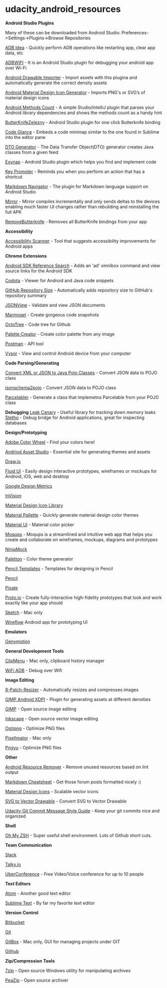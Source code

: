 # udacity_android_resources

**Android Studio Plugins**

Many of these can be downloaded from Android Studio:  Preferences->Settings->Plugins->Browse Repositories

[ADB Idea](https://github.com/pbreault/adb-idea) - Quickly perform ADB operations like restarting app, clear app data, etc

[ADBWIFI](https://plugins.jetbrains.com/plugin/7856?pr=idea) - It is an Android Studio plugin for debugging your android app over Wi-Fi

[Android Drawable Importer](https://plugins.jetbrains.com/plugin/7658?pr=idea) - Import assets with this plugina and automatically generate the correct density assets

[Android Material Design Icon Generator](https://plugins.jetbrains.com/plugin/7647?pr=) - Imports PNG's or SVG’s of material design icons

[Android Methods Count](http://www.methodscount.com/plugins) - A simple Studio/IntelliJ plugin that parses your Android library dependencies and shows the methods count as a handy hint

[ButterKnifeZelezny](https://github.com/avast/android-butterknife-zelezny) - Android Studio plugin for one click Butterknife binding

[Code Glance](https://plugins.jetbrains.com/plugin/7275?pr=clion) - Embeds a code minimap similar to the one found in Sublime into the editor pane

[DTO Generator](https://plugins.jetbrains.com/plugin/7834?pr=idea) - The Data Transfer Object(DTO) generator creates Java classes from a given feed

[Exynap](http://exynap.com/) - Android Studio plugin which helps you find and implement code

[Key Promoter](https://plugins.jetbrains.com/plugin/1003) - Reminds you when you perform an action that has a shortcut

[Markdown Navigator](http://vladsch.com/product/markdown-navigator) - The plugin for Markdown language support on Android Studio

[Mirror](http://www.jimumirror.com/) - Mirror compiles incrementally and only sends deltas to the devices enabling much faster UI changes rather than rebuilding and reinstalling the full APK

[RemoveButterknife](https://github.com/u3shadow/RemoveButterKnife) - Removes all ButterKnife bindings from your app


**Accessibility** 

[Accessibility Scanner](https://play.google.com/store/apps/details?id=com.google.android.apps.accessibility.auditor&amp;hl=en) - Tool that suggests accessibility improvements for Android apps 


**Chrome Extensions**

[Android SDK Reference Search](https://chrome.google.com/webstore/detail/android-sdk-search/hgcbffeicehlpmgmnhnkjbjoldkfhoin?hl=en) - Adds an 'ad' omnibox command and view source links for the Android SDK

[Codota](https://chrome.google.com/webstore/detail/codota/cnpdaoipdfbkpdbdpmceeejdaabiebcb?hl=en) - Viewer for Android and Java code snippets

[GitHub Repository Size](https://chrome.google.com/webstore/detail/github-repository-size/apnjnioapinblneaedefcnopcjepgkci) - Automatically adds repository size to GitHub's repository summary

[JSONView](https://chrome.google.com/webstore/detail/jsonview/chklaanhfefbnpoihckbnefhakgolnmc?hl=en) - Validate and view JSON documents

[Marmoset](https://chrome.google.com/webstore/detail/marmoset/npkfpddkpefnmkflhhligbkofhnafieb?hl=en) - Create gorgeous code snapshots

[OctoTree](https://chrome.google.com/webstore/detail/octotree/bkhaagjahfmjljalopjnoealnfndnagc) - Code tree for Github

[Palette Creator](https://chrome.google.com/webstore/detail/palette-creator/oolpphfmdmjbojolagcbgdemojhcnlod?utm_source=gmail) - Create color palette from any image

[Postman](https://chrome.google.com/webstore/detail/postman/fhbjgbiflinjbdggehcddcbncdddomop?hl=en) - API tool

[Vysor](https://chrome.google.com/webstore/detail/vysor/gidgenkbbabolejbgbpnhbimgjbffefm) - View and control Android device from your computer


**Code Parsing/Generating**

[Convert XML or JSON to Java Pojo Classes](http://pojo.sodhanalibrary.com/) - Convert JSON data to POJO class

[jsonschema2pojo](http://www.jsonschema2pojo.org/) - Convert JSON data to POJO class

[Parcelabler](http://www.parcelabler.com/) - Generate a class that implemetns Parcelable from your POJO class


**Debugging**
[Leak Canary](https://github.com/square/leakcanary) - Useful library for tracking down memory leaks
[Stetho](http://facebook.github.io/stetho/) - Debug bridge for Android applications, great for inspecting databases


**Design/Prototyping**


[Adobe Color Wheel](https://color.adobe.com/create/color-wheel/) - Find your colors here!

[Andriod Asset Studio](https://romannurik.github.io/AndroidAssetStudio/) - Essential site for generating themes and assets

[Draw.io](https://www.draw.io/)

[Fluid UI](https://www.fluidui.com/) - Easily design interactive prototypes, wireframes or mockups for Android, iOS, web and desktop

[Google Design Metrics](https://design.google.com/devices/)

[InVision](https://www.invisionapp.com/)

[Material Design Icon Library](https://design.google.com/icons/)

[Material Pallette](https://www.materialpalette.com/) - Quickly generate material design color themes

[Material UI](https://www.materialui.co/colors) - Material color picker

[Moqups](https://moqups.com/) - Moqups is a streamlined and intuitive web app that helps you create and collaborate on wireframes, mockups, diagrams and prototypes

[NinjaMock](https://ninjamock.com/)

[Paletton](http://paletton.com/#uid=1000u0kllllaFw0g0qFqFg0w0aF) - Color theme generator

[Pencil Templates](https://code.google.com/archive/p/evoluspencil/downloads) - Templates for designing in Pencil

[Pencil](http://pencil.evolus.vn/)

[Pixate](http://www.pixate.com/)

[Proto.io](https://proto.io/) - Create fully-interactive high-fidelity prototypes that look and work exactly like your app should

[Sketch](https://www.sketchapp.com/) - Mac only

[Wireflow](https://play.google.com/store/apps/details?id=com.ludomade.blueprint&hl=en) Android app for prototyping UI

**Emulators**


[Genymotion](https://www.genymotion.com/)

**General Development Tools**


[ClipMenu](http://www.clipmenu.com/) - Mac only, clipboard history manager

[WiFi ADB](https://play.google.com/store/apps/details?id=com.ttxapps.wifiadb&hl=en) - Debug over Wifi

**Image Editing**


[9-Patch-Resizer](https://github.com/redwarp/9-Patch-Resizer) - Automatically resizes and compresses images

[GIMP Android XDPI](https://github.com/ncornette/gimp-android-xdpi) - Plugin for generating assets at different densities

[GIMP](https://www.gimp.org/) - Open source image editing

[Inkscape](https://inkscape.org/en/) - Open source vector image editing

[Optipng](http://optipng.sourceforge.net/) - Optimize PNG files

[PixelImator](http://www.pixelmator.com/mac/) - Mac only

[Pngyu](http://nukesaq88.github.io/Pngyu/) - Optimize PNG files

**Other**


[Android Resource Remover](https://github.com/KeepSafe/android-resource-remover) - Remove unused resources based on lint output

[Markdown Cheatsheet](https://github.com/adam-p/markdown-here/wiki/Markdown-Cheatsheet) - Get those forum posts formatted nicely :)

[Material Design Icons](https://materialdesignicons.com/) - Scalable vector icons

[SVG to Vector Drawable](http://inloop.github.io/svg2android/) - Convert SVG to Vector Drawable

[Udacity Git Commit Message Style Guide](https://udacity.github.io/git-styleguide/) - Keep your git commits nice and organized

**Shell**


[Oh My ZSH](https://github.com/robbyrussell/oh-my-zsh) - Super useful shell environment. Lots of Github short cuts.

**Team Communication**


[Slack](https://slack.com/)

[Talky.io](https://talky.io/)

[UberConference](https://www.uberconference.com/) - Free Video/Voice conference for up to 10 people

**Text Editors**


[Atom](https://atom.io/) - Another good text editor

[Sublime Text](https://www.sublimetext.com/) - By far my favorite text editor

**Version Control**


[Bitbucket](https://bitbucket.org/)

[Git](https://git-scm.com/)

[GitBox](http://www.gitboxapp.com/) - Mac only, GUI for managing projects under GIT

[Github](https://github.com/)

**Zip/Compression Tools**


[7zip](http://www.7-zip.org/) - Open source Windows utility for manipulating archives

[PeaZip](www.peazip.org/) -  Open source archiver

